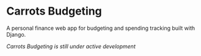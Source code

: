 # Carrots Budgeting
A personal finance web app for budgeting and spending tracking built with Django.

*Carrots Budgeting is still under active development*
